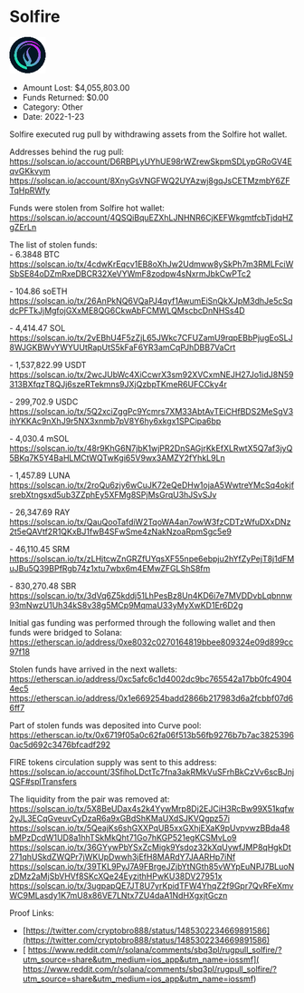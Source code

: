 # Solfire
![Solfire](/rektimages/Solfire.png)
- Amount Lost: $4,055,803.00
- Funds Returned: $0.00
- Category: Other
- Date: 2022-1-23

Solfire executed rug pull by withdrawing assets from the Solfire hot wallet.  
  
Addresses behind the rug pull:  
https://solscan.io/account/D6RBPLyUYhUE98rWZrewSkpmSDLypGRoGV4EqvGKkvym  
https://solscan.io/account/8XnyGsVNGFWQ2UYAzwj8gqJsCETMzmbY6ZFTqHpRWfy  
  
Funds were stolen from Solfire hot wallet:  
https://solscan.io/account/4QSQiBquEZXhLJNHNR6CjKEFWkgmtfcbTjdqHZgZErLn  
  
The list of stolen funds:  
\- 6.3848 BTC  
https://solscan.io/tx/4cdwKrEqcv1EB8oXhJw2Udmww8ySkPh7m3RMLFciWSbSE84oDZmRxeDBCR32XeVYWmF8zodpw4sNxrmJbkCwPTc2  
  
\- 104.86 soETH  
https://solscan.io/tx/26AnPkNQ6VQaPJ4qyf1AwumEiSnQkXJpM3dhJe5cSqdcPFTkJjMgfojGXxME8QG6CkwAbFCMWLQMscbcDnNHSs4D  
  
\- 4,414.47 SOL  
https://solscan.io/tx/2vEBhU4F5zZjL65JWkc7CFUZamU9rqpEBbPjugEoSLJ8WJGKBWvYWYUUtRapUtS5kFaF6YR3amCqPJhDBB7VaCrt  
  
\- 1,537,822.99 USDT  
https://solscan.io/tx/2wcJUbWc4XiCcwrX3sm92XVCxmNEJH27Jo1idJ8N59313BXfqzT8QJj6szeRTekmns9JXjQzbpTKmeR6UFCCky4r  
  
\- 299,702.9 USDC  
https://solscan.io/tx/5Q2xciZggPc9Ycmrs7XM33AbtAvTEiCHfBDS2MeSgV3ihYKKAc9nXhJ9r5NX3xnmb7pV8Y6hy6xkgx1SPCipa6bp  
  
\- 4,030.4 mSOL  
https://solscan.io/tx/48r9KhG6N7jbK1wjPR2DnSAGjrKkEfXLRwtX5Q7af3jyQ5BKq7K5Y4BaHLMCtWQTwKgi65V9wx3AMZY2fYhkL9Ln  
  
\- 1,457.89 LUNA  
https://solscan.io/tx/2roQu6zjy6wCuJK72eQeDHw1ojaA5WwtreYMcSq4okjfsrebXtngsxd5ub3ZZphEy5XFMg8SPjMsGrqU3hJSvSJv  
  
\- 26,347.69 RAY  
https://solscan.io/tx/QauQooTafdiW2TqoWA4an7owW3fzCDTzWfuDXxDNz2t5eQAVtf2R1QKxBJ1fwB4SFwSme4zNakNzoaRpmSgc5e9  
  
\- 46,110.45 SRM  
https://solscan.io/tx/zLHjtcwZnGRZfUYqsXF55npe6ebpju2hYfZyPejT8j1dFMuJBu5Q39BPfRgb74z1xtu7wbx6m4EMwZFGLShS8fm  
  
\- 830,270.48 SBR  
https://solscan.io/tx/3dVq6Z5kddj51LhPesBz8Un4KD6i7e7MVDDvbLqbnnw93mNwzU1Uh34kS8v38g5MCp9MqmaU33yMyXwKD1Er6D2g  
  
Initial gas funding was performed through the following wallet and then funds were bridged to Solana:  
https://etherscan.io/address/0xe8032c0270164819bbee809324e09d899cc97f18  
  
Stolen funds have arrived in the next wallets:  
https://etherscan.io/address/0xc5afc6c1d4002dc9bc765542a17bb0fc49044ec5  
https://etherscan.io/address/0x1e669254badd2866b217983d6a2fcbbf07d66ff7  
  
Part of stolen funds was deposited into Curve pool:  
https://etherscan.io/tx/0x6719f05a0c62fa06f513b56fb9276b7b7ac38253960ac5d692c3476bfcadf292  
  
FIRE tokens circulation supply was sent to this address:  
https://solscan.io/account/3SfihoLDctTc7fna3akRMkVuSFrhBkCzVv6scBJnjQSF#splTransfers  
  
The liquidity from the pair was removed at:  
https://solscan.io/tx/5X8BeUDax4s2k4YywMrp8Dj2EJCiH3RcBw99X51kqfw2yJL3ECqGveuvCyDzaR6a9xGBdShKMaUXdSJKVQgpz57i  
https://solscan.io/tx/5QeajKs6shGXXPqUB5xxGXhjEXaK9pUvpvwzBBda48bMPzDcdW1UD8a1hhTSkMkQht71Go7hKGP521egKCSMvLo9  
https://solscan.io/tx/36GYywPbYSxZcMigk9Ysdoz32kXqUywfJMP8qHgkDt271qhUSkdZWQPr7jWKUpDwwh3jEfH8MARdY7JAARHp7iNf  
https://solscan.io/tx/39TKL9PyJ7A9FBrgeJZjbYtNGth85vWYpEuNPJ7BLuoNzDMz2aMjSbVHVf8SKcXQe24EyzithHPwKU38DV27951x  
https://solscan.io/tx/3ugpapQE7JT8U7yrKpidTFW4YhqZ2f9Gpr7QvRFeXmvWC9MLasdy1K7mU8x86VE7LNtx7ZU4daA1NdHXgxjtGczn


Proof Links:
- [https://twitter.com/cryptobro888/status/1485302234669891586](https://twitter.com/cryptobro888/status/1485302234669891586)
- [ https://www.reddit.com/r/solana/comments/sbq3pl/rugpull_solfire/?utm_source=share&utm_medium=ios_app&utm_name=iossmf]( https://www.reddit.com/r/solana/comments/sbq3pl/rugpull_solfire/?utm_source=share&utm_medium=ios_app&utm_name=iossmf)


